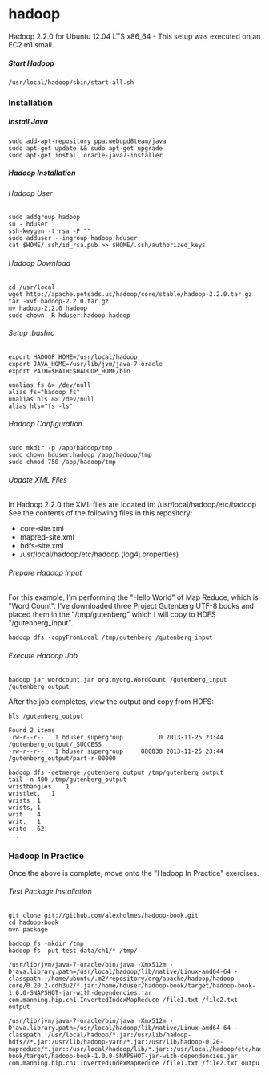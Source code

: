 hadoop
======

Hadoop 2.2.0 for Ubuntu 12.04 LTS x86_64 - This setup was executed on an EC2 m1.small.


##### Start Hadoop

```
/usr/local/hadoop/sbin/start-all.sh
```

### Installation

##### Install Java
```
sudo add-apt-repository ppa:webupd8team/java  
sudo apt-get update && sudo apt-get upgrade  
sudo apt-get install oracle-java7-installer 
```

##### Hadoop Installation
###### Hadoop User
```
sudo addgroup hadoop
su - hduser
ssh-keygen -t rsa -P ""
sudo adduser --ingroup hadoop hduser
cat $HOME/.ssh/id_rsa.pub >> $HOME/.ssh/authorized_keys
```

###### Hadoop Download
```
cd /usr/local
wget http://apache.petsads.us/hadoop/core/stable/hadoop-2.2.0.tar.gz
tar -xvf hadoop-2.2.0.tar.gz
mv hadoop-2.2.0 hadoop
sudo chown -R hduser:hadoop hadoop
```

###### Setup .bashrc
```
export HADOOP_HOME=/usr/local/hadoop
export JAVA_HOME=/usr/lib/jvm/java-7-oracle
export PATH=$PATH:$HADOOP_HOME/bin

unalias fs &> /dev/null
alias fs="hadoop fs"
unalias hls &> /dev/null
alias hls="fs -ls"
```

###### Hadoop Configuration
```
sudo mkdir -p /app/hadoop/tmp
sudo chown hduser:hadoop /app/hadoop/tmp
sudo chmod 750 /app/hadoop/tmp
```

###### Update XML Files
In Hadoop 2.2.0 the XML files are located in: /usr/local/hadoop/etc/hadoop
See the contents of the following files in this repository:
* core-site.xml
* mapred-site.xml
* hdfs-site.xml
* /usr/local/hadoop/etc/hadoop (log4j.properties)

###### Prepare Hadoop Input
For this example, I'm performing the "Hello World" of Map Reduce, which is "Word Count". I've downloaded three
Project Gutenberg UTF-8 books and placed them in the "/tmp/gutenberg" which I will copy to HDFS "/gutenberg_input".

```
hadoop dfs -copyFromLocal /tmp/gutenberg /gutenberg_input
```

###### Execute Hadoop Job
```
hadoop jar wordcount.jar org.myorg.WordCount /gutenberg_input /gutenberg_output
```

After the job completes, view the output and copy from HDFS: 
```
hls /gutenberg_output

Found 2 items
-rw-r--r--   1 hduser supergroup          0 2013-11-25 23:44 /gutenberg_output/_SUCCESS
-rw-r--r--   1 hduser supergroup     880838 2013-11-25 23:44 /gutenberg_output/part-r-00000

hadoop dfs -getmerge /gutenberg_output /tmp/gutenberg_output
tail -n 400 /tmp/gutenberg_output
wristbangles	1
wristlet,	1
wrists	1
wrists,	1
writ	4
writ.	1
write	62
...
```


### Hadoop In Practice
Once the above is complete, move onto the "Hadoop In Practice" exercises. 

###### Test Package Installation
```
git clone git://github.com/alexholmes/hadoop-book.git
cd hadoop-book
mvn package

hadoop fs -mkdir /tmp
hadoop fs -put test-data/ch1/* /tmp/

/usr/lib/jvm/java-7-oracle/bin/java -Xmx512m -Djava.library.path=/usr/local/hadoop/lib/native/Linux-amd64-64 -classpath :/home/ubuntu/.m2/repository/org/apache/hadoop/hadoop-core/0.20.2-cdh3u2/*.jar:/home/hduser/hadoop-book/target/hadoop-book-1.0.0-SNAPSHOT-jar-with-dependencies.jar com.manning.hip.ch1.InvertedIndexMapReduce /file1.txt /file2.txt output

/usr/lib/jvm/java-7-oracle/bin/java -Xmx512m -Djava.library.path=/usr/local/hadoop/lib/native/Linux-amd64-64 -classpath :/usr/local/hadoop/*.jar:/usr/lib/hadoop-hdfs//*.jar:/usr/lib/hadoop-yarn/*.jar:/usr/lib/hadoop-0.20-mapreduce/*.jar::/usr/local/hadoop/lib/*.jar::/usr/local/hadoop/etc/hadoop:/home/hduser/hadoop-book/target/hadoop-book-1.0.0-SNAPSHOT-jar-with-dependencies.jar com.manning.hip.ch1.InvertedIndexMapReduce /file1.txt /file2.txt outpu
```

